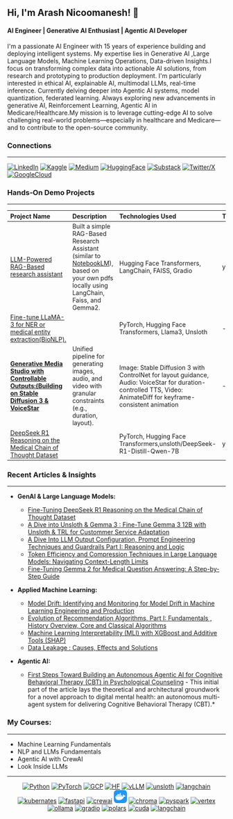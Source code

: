 ## **Hi, I'm Arash Nicoomanesh!** 👋
#### AI Engineer | Generative AI Enthusiast | Agentic AI Developer

I'm a passionate AI Engineer with 15 years of experience building and deploying intelligent systems. My expertise lies in Generative AI ,Large Language Models, Machine Learning Operations, Data-driven Insights.I focus on transforming complex data into actionable AI solutions, from research and prototyping to production deployment. I'm particularly interested in ethical AI, explainable AI, multimodal LLMs, real-time inference.
Currently delving deeper into Agentic AI systems, model quantization, federated learning. Always exploring new advancements in generative AI, Reinforcement Learning, Agentic AI in Medicare/Healthcare.My mission is to leverage cutting-edge AI to solve challenging real-world problems—especially in healthcare and Medicare—and to contribute to the open-source community.

### Connections
---

<div align="left">

[![LinkedIn](https://img.shields.io/badge/-LinkedIn-0A66C2?style=for-the-badge&logo=linkedin&logoColor=black&labelColor=000000)](https://linkedin.com/in/arashnicoomanesh)
[![Kaggle](https://img.shields.io/badge/-Kaggle-0A66C2?style=for-the-badge&logo=kaggle&logoColor=black&labelColor=000000)](https://linkedin.com/in/arashnicoomanesh)
[![Medium](https://img.shields.io/badge/-Medium-000000?style=for-the-badge&logo=medium&logoColor=white&labelColor=000000)](https://medium.com/@anicomanesh)
[![HuggingFace](https://img.shields.io/badge/HuggingFace-FFD21E?style=for-the-badge&logo=huggingface&logoColor=black)](https://huggingface.co/Arnic)
[![Substack](https://img.shields.io/badge/Substack-FF6719?style=for-the-badge&logo=substack&logoColor=white)](https://anicomanesh.substack.com)
[![Twitter/X](https://img.shields.io/badge/-Twitter-FF0000?style=for-the-badge&logo=x&logoColor=white&labelColor=000000)](https://x.com/ANicoomanesh)
[![GoogleCloud](https://img.shields.io/badge/GoogleCloud-%234285F4.svg?style=for-the-badge&logo=google-cloud&logoColor=orange)](https://www.cloudskillsboost.google/profile/badges)

</div>



### Hands‑On Demo Projects 
---
| Project Name                                      | Description                                                                                                                                           | Technologies Used             | Tutorials                                                        |
| :------------------------------------------------ | :---------------------------------------------------------------------------------------------------------------------------------------------------- | :------------------------------------------------------------------------------------ | :---------------- |
| [LLM-Powered RAG-Based research assistant](https://github.com/aragit/research-assistant-rag) | Built a simple RAG-Based Research Assistant (similar to [NotebookLM](https://notebooklm.google/)), based on your own pdfs locally using LangChain, Faiss, and Gemma2. | Hugging Face Transformers, LangChain, FAISS, Gradio                              |  yes         |
| [Fine-tune LLaMA-3 for NER or medical entity extraction(BioNLP).](https://github.com/YourUsername/llama2-sentiment-finetuning) |              | PyTorch, Hugging Face Transformers, Llama3, Unsloth  |   -     |
| **[Generative Media Studio with Controllable Outputs:(Building on Stable Diffusion 3 & VoiceStar ](https://github.com/YourUsername/predictive-maintenance-iot)** | Unified pipeline for generating images, audio, and video with granular constraints (e.g., duration, layout). | Image: Stable Diffusion 3 with ControlNet for layout guidance, Audio: VoiceStar for duration-controlled TTS, Video: AnimateDiff for keyframe-consistent animation             |   -    |
| [DeepSeek R1 Reasoning on the Medical Chain of Thought Dataset](https://github.com/YourUsername/deepseek-reasoning-finetuning) |              | PyTorch, Hugging Face Transformers,unsloth/DeepSeek-R1-Distill-Qwen-7B   |  yes      |                                                                                         



### Recent Articles & Insights 
---
* **GenAI & Large Language Models:**
   - [Fine-Tuning DeepSeek R1 Reasoning on the Medical Chain of Thought Dataset](https://medium.com/@anicomanesh/fine-tuning-deepseek-r1-reasoning-on-the-medical-chain-of-thought-dataset-922407121cc2) 
   - [A Dive into Unsloth & Gemma 3 : Fine-Tune Gemma 3 12B with Unsloth & TRL for Custommer Service Adaptation](https://medium.com/@anicomanesh/a-dive-into-unsloth-gemma-3-fine-tune-gemma-3-12b-with-unsloth-trl-for-custommer-service-53e93692d4d6) 
   - [A Dive Into LLM Output Configuration, Prompt Engineering Techniques and Guardrails Part I: Reasoning and Logic](https://medium.com/@anicomanesh/a-dive-into-advanced-prompt-engineering-techniques-for-llms-part-i-23c7b8459d51)
   - [Token Efficiency and Compression Techniques in Large Language Models: Navigating Context-Length Limits](https://medium.com/@anicomanesh/token-efficiency-and-compression-techniques-in-large-language-models-navigating-context-length-05a61283412b) 
   -  [Fine-Tuning Gemma 2 for Medical Question Answering: A Step-by-Step Guide](https://medium.com/@anicomanesh/fine-tuning-gemma-2-for-medical-question-answering-a-step-by-step-guide-1c6c4ec4c107) 
    
* **Applied Machine Learning:**
   - [Model Drift: Identifying and Monitoring for Model Drift in Machine Learning Engineering and Production](https://anicomanesh.substack.com/p/model-drift-identifying-and-monitoring) 
   - [Evolution of Recommendation Algorithms, Part I: Fundamentals , History Overview, Core and Classical Algorithms](https://medium.com/@anicomanesh/evolution-of-recommendation-algorithms-part-i-fundamentals-and-classical-recommendation-bb1c0bce78a9)
   - [Machine Learning Interpretability (MLI) with XGBoost and Additive Tools (SHAP)](https://medium.com/@anicomanesh/interpretable-machine-learning-iml-with-xgboost-and-additive-tools-42258fb1f14)  
   - [Data Leakage : Causes, Effects and Solutions](https://medium.com/@anicomanesh/data-leakage-causes-effects-and-solutions-6cc44a149e1c) 
* **Agentic AI:**
   - [First Steps Toward Building an Autonomous Agentic AI for Cognitive Behavioral Therapy (CBT) in Psychological Counseling](https://anicomanesh.substack.com/p/first-steps-toward-building-an-autonomous) - This initial part of the article lays the theoretical and architectural groundwork for a novel approach to digital mental health: an autonomous multi-agent system for delivering Cognitive Behavioral Therapy (CBT).*

### My Courses:
---
  - Machine Learning Fundamentals
  - NLP and LLMs Fundamentals
  - Agentic AI with CrewAI
  - Look Inside LLMs 
---
<p align="center">
  <a href="https://www.python.org" target="_blank"><img src="https://skillicons.dev/icons?i=python" alt="Python" width="30" height="30"/></a>
  <a href="https://pytorch.org" target="_blank"><img src="https://skillicons.dev/icons?i=pytorch" alt="PyTorch" width="30" height="30"/></a>
  <a href="https://cloud.google.com/" target="_blank"><img src="https://skillicons.dev/icons?i=gcp" alt="GCP" width="30" height="30"/></a>
  <a href="https://huggingface.co/" target="_blank"><img src="https://huggingface.co/front/assets/huggingface_logo-noborder.svg" alt="HF" width="30" height="30"/></a>
  <a href="https://docs.vllm.ai/en/latest/" target="_blank"><img src="https://docs.vllm.ai/en/latest/assets/logos/vllm-logo-only-light.ico" alt="vLLM" width="30" height="30"/></a>
  <a href="https://unsloth.ai/" target="_blank"><img src="https://encrypted-tbn0.gstatic.com/images?q=tbn:ANd9GcSsVty8uZrxXePsaxjCCBA4efhzx0xeoUqJx0HfAgSc8_IViauTsDBbnxH52nIw7Lh8_pY&usqp=CAU" alt="unsloth" width="30" height="30"/></a>
   <a href="https://www.langchain.com/" target="_blank"><img src="https://registry.npmmirror.com/@lobehub/icons-static-png/latest/files/dark/langgraph.png" alt="langchain" width="30" height="30"/></a>
   <a href="https://kubernetes.io/" target="_blank"><img src="https://go-skill-icons.vercel.app/api/icons?i=kubernetes" alt="kubernates" width="30" height="30"/></a>
   <a href="https://fastapi.tiangolo.com/" target="_blank"><img src="https://go-skill-icons.vercel.app/api/icons?i=fastapi" alt="fastapi" width="30" height="30"/></a>
   <a href="https://www.crewai.com/" target="_blank"><img src="https://go-skill-icons.vercel.app/api/icons?i=crewai" alt="crewai" width="30" height="30"/></a>
   <a href="https://www.tensorflow.org" target="_blank"><img src="https://raw.githubusercontent.com/tandpfun/skill-icons/65dea6c4eaca7da319e552c09f4cf5a9a8dab2c8/icons/Docker.svg" alt="TensorFlow" width="30" height="30"/></a>
   <a href="https://www.trychroma.com/home" target="_blank"><img src="https://www.trychroma.com/img/favicon.ico" alt="chroma" width="30" height="30"/></a>
   <a href="https://spark.apache.org/docs/latest/api/python/index.html#:~:text=PySpark%20is%20the%20Python%20API,for%20interactively%20analyzing%20your%20data." target="_blank"><img src="https://go-skill-icons.vercel.app/api/icons?i=spark" alt="pyspark" width="30" height="30"/></a>
<a href="https://cloud.google.com/vertex-ai" target="_blank"><img src="https://encrypted-tbn0.gstatic.com/images?q=tbn:ANd9GcQQZcBHafKEBjKAC1OahL_qwuOY-hntXNKDaUAs0bKGv_maPrlQXs2Yy0vhY5xWRdhOK04&usqp=CAU" alt="vertex" width="30" height="30"/></a>
  <a href="https://ollama.com/" target="_blank"><img src="https://go-skill-icons.vercel.app/api/icons?i=ollama" alt="ollama" width="30" height="30"/></a>
   <a href="https://www.gradio.app/" target="_blank"><img src="https://go-skill-icons.vercel.app/api/icons?i=gradio" alt="gradio" width="30" height="30"/></a>
  <a href="https://pola.rs//" target="_blank"><img src="https://go-skill-icons.vercel.app/api/icons?i=polars" alt="polars" width="30" height="30"/></a>
  <a href="https://developer.nvidia.com/cuda-toolkit" target="_blank"><img src="https://go-skill-icons.vercel.app/api/icons?i=cuda" alt="cuda" width="30" height="30"/></a>
  <a href="https://www.langchain.com/" target="_blank"><img src="https://go-skill-icons.vercel.app/api/icons?i=langchain" alt="langchain" width="30" height="30"/></a>
</p>
